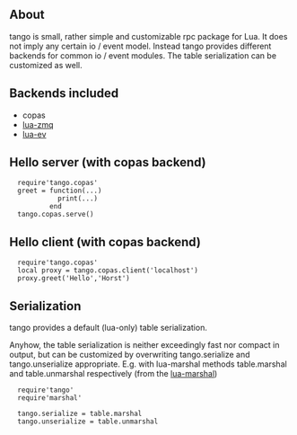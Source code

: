 About
------------

tango is small, rather simple and customizable rpc package for Lua. 
It does not imply any certain io / event model. Instead tango provides
different backends for common io / event modules. The table
serialization can be customized as well.


Backends included
--------------------

* copas  
* [lua-zmq](https://github.com/Neopallium/lua-zmq)
* [lua-ev](https://github.com/brimworks/lua-ev)


Hello server (with copas backend)      
------------------------------------

      require'tango.copas'
      greet = function(...)
                print(...)
              end         
      tango.copas.serve()

Hello client (with copas backend)
------------------------------------

      require'tango.copas'
      local proxy = tango.copas.client('localhost')
      proxy.greet('Hello','Horst')

Serialization
------------
tango provides a default (lua-only) table serialization.

Anyhow, the table serialization is neither exceedingly fast nor
compact in output, but can be customized by overwriting
tango.serialize and tango.unserialize appropriate. E.g. with
lua-marshal methods table.marshal and table.unmarshal respectively
(from the [lua-marshal](https://github.com/richardhundt/lua-marshal))

      require'tango'
      require'marshal'

      tango.serialize = table.marshal  
      tango.unserialize = table.unmarshal  

